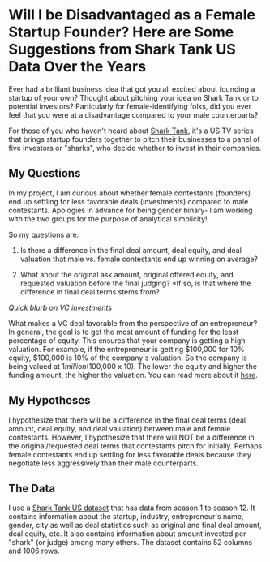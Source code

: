 # Will I be Disadvantaged as a Female Startup Founder? Here are Some Suggestions from Shark Tank US Data Over the Years
Ever had a brilliant business idea that got you all excited about founding a startup of your own? Thought about pitching your idea on Shark Tank or to potential investors? Particularly for female-identifying folks, did you ever feel that you were at a disadvantage compared to your male counterparts?

For those of you who haven't heard about [Shark Tank](https://abc.com/shows/shark-tank), it's a US TV series that brings startup founders together to pitch their businesses to a panel of five investors or "sharks", who decide whether to invest in their companies.

## My Questions
In my project, I am curious about whether female contestants (founders) end up settling for less favorable deals (investments) compared to male contestants. Apologies in advance for being gender binary- I am working with the two groups for the purpose of analytical simplicity!

So my questions are:

1. Is there a difference in the final deal amount, deal equity, and deal valuation that male vs. female contestants end up winning on average?

2. What about the original ask amount, original offered equity, and requested valuation before the final judging?
*If so, is that where the difference in final deal terms stems from?

*Quick blurb on VC investments*

What makes a VC deal favorable from the perspective of an entrepreneur? In general, the goal is to get the most amount of funding for the least percentage of equity. This ensures that your company is getting a high valuation. For example, if the entrepreneur is getting $100,000 for 10% equity, $100,000 is 10% of the company's valuation. So the company is being valued at $1 million ($100,000 x 10). The lower the equity and higher the funding amount, the higher the valuation. You can read more about it [here](https://technical.ly/startups/valuation-meaning-shark-tank/).

## My Hypotheses
I hypothesize that there will be a difference in the final deal terms (deal amount, deal equity, and deal valuation) between male and female contestants.
However, I hypothesize that there will NOT be a difference in the original/requested deal terms that contestants pitch for initially.
Perhaps female contestants end up settling for less favorable deals because they negotiate less aggressively than their male counterparts.

## The Data
I use a [Shark Tank US dataset](https://www.kaggle.com/datasets/thirumani/shark-tank-us-dataset) that has data from season 1 to season 12. It contains information about the startup, industry, entrepreneur's name, gender, city as well as deal statistics such as original and final deal amount, deal equity, etc. It also contains information about amount invested per "shark" (or judge) among many others. The dataset contains 52 columns and 1006 rows.
